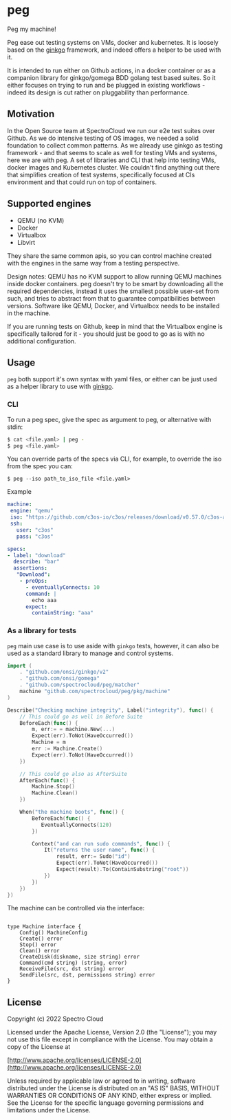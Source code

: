 # peg

Peg my machine!

Peg ease out testing systems on VMs, docker and kubernetes. It is loosely based on the [ginkgo](https://github.com/onsi/ginkgo/) framework, and indeed offers a helper to be used with it.

It is intended to run either on Github actions, in a docker container or as a companion library for ginkgo/gomega BDD golang test based suites. So it either focuses on trying to run and be plugged in existing workflows - indeed its design is cut rather on pluggability than performance.

## Motivation

In the Open Source team at SpectroCloud we run our e2e test suites over Github. As we do intensive testing of OS images, we needed a solid foundation to collect common patterns. 
As we already use ginkgo as testing framework - and that seems to scale as well for testing VMs and systems, here we are with peg. A set of libraries and CLI that help into testing VMs, docker images and Kubernetes cluster. We couldn't find anything out there that simplifies creation of test systems, specifically focused at CIs environment and that could run on top of containers.

## Supported engines

- QEMU (no KVM)
- Docker
- Virtualbox
- Libvirt

They share the same common apis, so you can control machine created with the engines in the same way from a testing perspective.

Design notes: QEMU has no KVM support to allow running QEMU machines inside docker containers. peg doesn't try to be smart by downloading all the required dependencies, instead it uses the smallest possible user-set from such, and tries to abstract from that to guarantee compatibilities between versions. 
Software like QEMU, Docker, and Virtualbox needs to be installed in the machine.

If you are running tests on Github, keep in mind that the Virtualbox engine is specifically tailored for it - you should just be good to go as is with no additional configuration.

## Usage

`peg` both support it's own syntax with yaml files, or either can be just used as a helper library to use with [ginkgo](https://github.com/onsi/ginkgo/).

### CLI

To run a peg spec, give the spec as argument to peg, or alternative with stdin:

```bash
$ cat <file.yaml> | peg -
$ peg <file.yaml>
```

You can override parts of the specs via CLI, for example, to override the iso from the spec you can:
```
$ peg --iso path_to_iso_file <file.yaml>
```

Example
```yaml
machine:
 engine: "qemu"
 iso: "https://github.com/c3os-io/c3os/releases/download/v0.57.0/c3os-alpine-v0.57.0.iso"
 ssh:
   user: "c3os"
   pass: "c3os"

specs:
- label: "download"
  describe: "bar"
  assertions:
   "Download":
    - preOps:
      - eventuallyConnects: 10
      command: |  
        echo aaa
      expect:
        containString: "aaa"
```

### As a library for tests

`peg` main use case is to use aside with `ginkgo` tests, however, it can also be used as a standard library to manage and control systems.

```go
import (
    . "github.com/onsi/ginkgo/v2"
    . "github.com/onsi/gomega"
    . "github.com/spectrocloud/peg/matcher"
    machine "github.com/spectrocloud/peg/pkg/machine"
)

Describe("Checking machine integrity", Label("integrity"), func() {
    // This could go as well in Before Suite
    BeforeEach(func() {
        m, err:= = machine.New(...)
        Expect(err).ToNot(HaveOccurred())
        Machine = m
        err := Machine.Create()
		Expect(err).ToNot(HaveOccurred())
    })

    // This could go also as AfterSuite
    AfterEach(func() {
        Machine.Stop()
		Machine.Clean()
    })

    When("the machine boots", func() {
        BeforeEach(func() {
           EventuallyConnects(120)
        })

        Context("and can run sudo commands", func() {
            It("returns the user name", func() {
                result, err:= Sudo("id")
 		        Expect(err).ToNot(HaveOccurred())
                Expect(result).To(ContainSubstring("root"))
            })
        })
    })
})
```

The machine can be controlled via the interface:

```golang

type Machine interface {
	Config() MachineConfig
	Create() error
	Stop() error
	Clean() error
	CreateDisk(diskname, size string) error
	Command(cmd string) (string, error)
	ReceiveFile(src, dst string) error
	SendFile(src, dst, permissions string) error
}

```

## License

Copyright (c) 2022 Spectro Cloud

Licensed under the Apache License, Version 2.0 (the "License");
you may not use this file except in compliance with the License.
You may obtain a copy of the License at

[http://www.apache.org/licenses/LICENSE-2.0](http://www.apache.org/licenses/LICENSE-2.0)

Unless required by applicable law or agreed to in writing, software
distributed under the License is distributed on an "AS IS" BASIS,
WITHOUT WARRANTIES OR CONDITIONS OF ANY KIND, either express or implied.
See the License for the specific language governing permissions and
limitations under the License.

